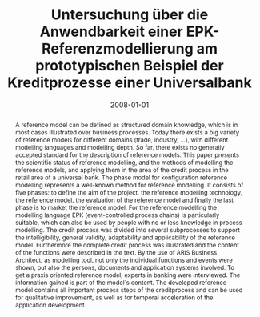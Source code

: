 ---
abstract: 'A reference model can be defined as structured domain knowledge, which
  is in most cases illustrated over business processes. Today there exists a big variety
  of reference models for different domains (trade, industry, ...), with different
  modelling languages and modelling depth. So far, there exists no generally accepted
  standard for the description of reference models. This paper presents the scientific
  status of reference modelling, and the methods of modelling the reference models,
  and applying them in the area of the credit process in the retail area of a universal
  bank. The phase model for konfiguration reference modelling represents a well-known
  method for reference modelling. It consists of five phases: to define the aim of
  the project, the reference modelling technology, the reference model, the evaluation
  of the reference model and finally the last phase is to market the reference model.
  For the reference modelling the modelling language EPK (event-controlled process
  chains) is particularly suitable, which can also be used by people with no or less
  knowledge in process modelling. The credit process was divided into several subprocesses
  to support the intelligibility, general validity, adaptability and applicability
  of the reference model. Furthermore the complete credit process was illustrated
  and the content of the functions were described in the text. By the use of ARIS
  Business Architect, as modelling tool, not only the individual functions and events
  were shown, but also the persons, documents and application systems involved. To
  get a praxis oriented reference model, experts in banking were interviewed. The
  information gained is part of the model´s content. The developed reference model
  contains all important process steps of the creditprocess and can be used for qualitative
  improvement, as well as for temporal acceleration of the application development.'
authors:
- Doris Lederer
date: '2008-01-01'
featured: false
links:
- name: Publik
  url: https://publik.tuwien.ac.at/showentry.php?ID=172103&lang=1
publication_types:
- '7'
publishDate: '2008-01-01'
title: Untersuchung über die Anwendbarkeit einer EPK-Referenzmodellierung am prototypischen
  Beispiel der Kreditprozesse einer Universalbank
url_pdf: ''
---